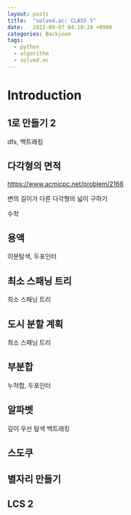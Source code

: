 ```yaml
---
layout: posts
title:  "solved.ac: CLASS 5"
date:   2022-09-07 04:10:28 +0900
categories: Backjoon
tags:
  - python
  - algorithm
  - solved.ac
---
```


# Introduction

## 1로 만들기 2

dfs, 백트래킹

## 다각형의 면적

https://www.acmicpc.net/problem/2166

변의 길이가 다른 다각형의 넓이 구하기

수학

## 용액

이분탐색, 두포인터

## 최소 스패닝 트리

최소 스패닝 트리

## 도시 분할 계획

최소 스패닝 트리

## 부분합

누적합, 두포인터

## 알파벳

깊이 우선 탐색
백트래킹

## 스도쿠

## 별자리 만들기

## LCS 2